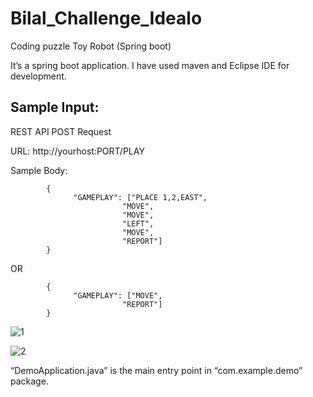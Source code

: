 # Bilal_Challenge_Idealo
Coding puzzle Toy Robot (Spring boot)

It’s a spring boot application. I have used maven and Eclipse IDE for development.

Sample Input:
-------------

REST API POST Request

URL:	http://yourhost:PORT/PLAY

Sample Body:

            {
                  "GAMEPLAY": ["PLACE 1,2,EAST", 
                             "MOVE",
                             "MOVE", 
                             "LEFT", 
                             "MOVE", 
                             "REPORT"]
            }
OR

            {
                  "GAMEPLAY": ["MOVE",
                             "REPORT"]
            }

![1](https://user-images.githubusercontent.com/26091861/34084261-5c6cba64-e37d-11e7-8166-584e87fbf739.png)

![2](https://user-images.githubusercontent.com/26091861/34084263-62091328-e37d-11e7-8690-e8b31b9fc776.png)

“DemoApplication.java” is the main entry point in “com.example.demo” package.
